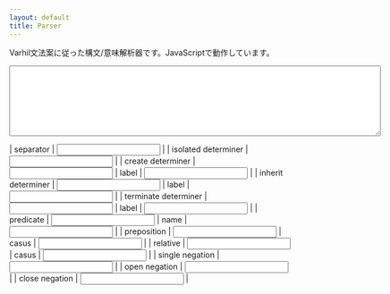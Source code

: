 ```yaml
---
layout: default
title: Parser
---
```


Varhil文法案に従った構文/意味解析器です。JavaScriptで動作しています。

<textarea id="input" rows="8" cols="80"></textarea>
<div id="output" class="formula"></div>
<div id="error"></div>

| separator | <input type="text" id="separator_pattern"> |
| isolated determiner | <input type="text" id="isolated_determiner_pattern"> |
| create determiner | <input type="text" id="create_determiner_pattern"> | label | <input type="text" id="create_determiner_replacer"> |
| inherit determiner | <input type="text" id="inherit_determiner_pattern"> | label | <input type="text" id="inherit_determiner_replacer"> |
| terminate determiner | <input type="text" id="terminate_determiner_pattern"> | label | <input type="text" id="terminate_determiner_replacer"> |
| predicate | <input type="text" id="predicate_pattern"> | name | <input type="text" id="predicate_replacer"> |
| preposition | <input type="text" id="preposition_pattern"> | casus | <input type="text" id="preposition_replacer"> |
| relative | <input type="text" id="relative_pattern"> | casus | <input type="text" id="relative_replacer"> |
| single negation | <input type="text" id="single_negation_pattern"> |
| open negation | <input type="text" id="open_negation_pattern"> |
| close negation | <input type="text" id="close_negation_pattern"> |

<script type="text/javascript" src="main.js"></script>
